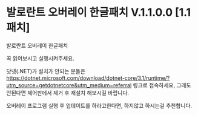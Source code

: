 # 발로란트 오버레이 한글패치 V.1.1.0.0 [1.1패치]
발로란트 오버레이 한글패치

꼭 읽어보시고 실행시켜주세요.


닷넷(.NET)가 설치가 안되는 분들은
https://dotnet.microsoft.com/download/dotnet-core/3.1/runtime/?utm_source=getdotnetcore&utm_medium=referral
링크로 접속하세요, 그래도 안된다면 제어판에서 제거 후 재설치 해보시길 바랍니다.

오버레이 프로그램 실행 후 업데이트를 하라고한다면, 하지않고 하시는걸 추천합니다.
